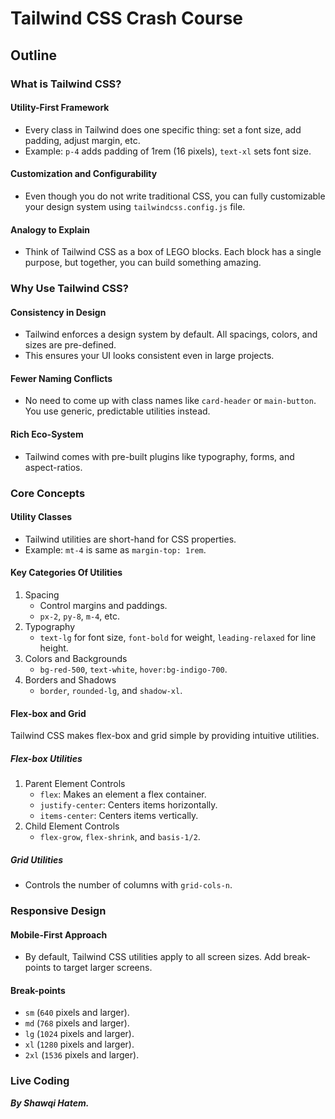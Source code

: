 <!-- REVIEWED - 01 -->

# Tailwind CSS Crash Course

## Outline

### What is Tailwind CSS?

#### Utility-First Framework

- Every class in Tailwind does one specific thing: set a font size, add padding, adjust margin, etc.
- Example: `p-4` adds padding of 1rem (16 pixels), `text-xl` sets font size.

#### Customization and Configurability

- Even though you do not write traditional CSS, you can fully customizable your design system using `tailwindcss.config.js` file.

#### Analogy to Explain

- Think of Tailwind CSS as a box of LEGO blocks. Each block has a single purpose, but together, you can build something amazing.

### Why Use Tailwind CSS?

#### Consistency in Design

- Tailwind enforces a design system by default. All spacings, colors, and sizes are pre-defined.
- This ensures your UI looks consistent even in large projects.

#### Fewer Naming Conflicts

- No need to come up with class names like `card-header` or `main-button`. You use generic, predictable utilities instead.

#### Rich Eco-System

- Tailwind comes with pre-built plugins like typography, forms, and aspect-ratios.

### Core Concepts

#### Utility Classes

- Tailwind utilities are short-hand for CSS properties.
- Example: `mt-4` is same as `margin-top: 1rem`.

#### Key Categories Of Utilities

1. Spacing
   - Control margins and paddings.
   - `px-2`, `py-8`, `m-4`, etc.
2. Typography
   - `text-lg` for font size, `font-bold` for weight, `leading-relaxed` for line height.
3. Colors and Backgrounds
   - `bg-red-500`, `text-white`, `hover:bg-indigo-700`.
4. Borders and Shadows
   - `border`, `rounded-lg`, and `shadow-xl`.

#### Flex-box and Grid

Tailwind CSS makes flex-box and grid simple by providing intuitive utilities.

##### Flex-box Utilities

1. Parent Element Controls
   - `flex`: Makes an element a flex container.
   - `justify-center`: Centers items horizontally.
   - `items-center`: Centers items vertically.
2. Child Element Controls
   - `flex-grow`, `flex-shrink`, and `basis-1/2`.

##### Grid Utilities

- Controls the number of columns with `grid-cols-n`.

### Responsive Design

#### Mobile-First Approach

- By default, Tailwind CSS utilities apply to all screen sizes. Add break-points to target larger screens.

#### Break-points

- `sm` (`640` pixels and larger).
- `md` (`768` pixels and larger).
- `lg` (`1024` pixels and larger).
- `xl` (`1280` pixels and larger).
- `2xl` (`1536` pixels and larger).

### Live Coding

**_By Shawqi Hatem._**
